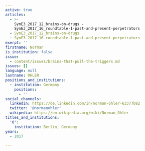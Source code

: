 ```yaml
---
active: true
articles:
  - >-
    SynE3_2017_12_brains-on-drugs -
    SynE3_2017_16_roundtable-1-past-and-present-perpetrators
  - SynE3_2017_12_brains-on-drugs
  - SynE3_2017_16_roundtable-1-past-and-present-perpetrators
exerpt: ''
firstname: Norman
is_institution: false
issue:
  - content/issues/brains-that-pull-the-triggers.md
issues: []
language: null
lastname: OHLER
positions_and_institutions:
  - institution: Germany
    positions:
      - ''
social_channels:
  linkedin: https://de.linkedin.com/in/norman-ohler-63377b82
  twitter: '@normanohler'
  wikipedia: https://en.wikipedia.org/wiki/Norman_Ohler
titles_and_institutions:
  '0':
    institution: Berlin, Germany
years:
  - 2017

---
```

